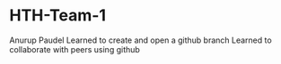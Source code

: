 # HTH-Team-1

Anurup Paudel
Learned to create and open a github branch
Learned to collaborate with peers using github
